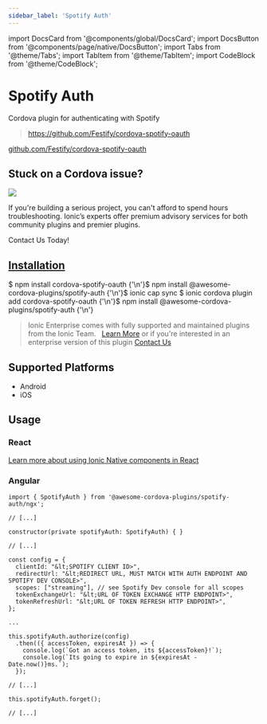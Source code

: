 ```yaml
---
sidebar_label: 'Spotify Auth'
---
```


import DocsCard from '@components/global/DocsCard';
import DocsButton from '@components/page/native/DocsButton';
import Tabs from '@theme/Tabs';
import TabItem from '@theme/TabItem';
import CodeBlock from '@theme/CodeBlock';

# Spotify Auth

Cordova plugin for authenticating with Spotify

> https://github.com/Festify/cordova-spotify-oauth

<p>
  <a href="https://github.com/Festify/cordova-spotify-oauth" target="_blank" rel="noopener" className="git-link">github.com/Festify/cordova-spotify-oauth</a>
</p>

<h2>Stuck on a Cordova issue?</h2>
<DocsCard
  className="cordova-ee-card"
  header="Don't waste precious time on plugin issues."
  href="https://ionicframework.com/sales?product_of_interest=Ionic%20Native"
>
  <div>
    <img src="/docs/icons/native-cordova-bot.png" class="cordova-ee-img" />
    <p>If you're building a serious project, you can't afford to spend hours troubleshooting. Ionic’s experts offer premium advisory services for both community plugins and premier plugins.</p>
    <DocsButton className="native-ee-detail">Contact Us Today!</DocsButton>
  </div>
</DocsCard>

<h2 id="installation">
  <a href="#installation">Installation</a>
</h2>
<Tabs
  groupId="runtime"
  defaultValue="Capacitor"
  values={[
    { value: 'Capacitor', label: 'Capacitor' },
    { value: 'Cordova', label: 'Cordova' },
    { value: 'Enterprise', label: 'Enterprise' },
  ]}
>
  <TabItem value="Capacitor">
    <CodeBlock className="language-shell">
      $ npm install cordova-spotify-oauth {'\n'}$ npm install @awesome-cordova-plugins/spotify-auth {'\n'}$ ionic cap
      sync
    </CodeBlock>
  </TabItem>
  <TabItem value="Cordova">
    <CodeBlock className="language-shell">
      $ ionic cordova plugin add cordova-spotify-oauth {'\n'}$ npm install @awesome-cordova-plugins/spotify-auth {'\n'}
    </CodeBlock>
  </TabItem>
  <TabItem value="Enterprise">
    <blockquote>
      Ionic Enterprise comes with fully supported and maintained plugins from the Ionic Team. &nbsp;
      <a className="btn" href="https://ionic.io/docs/premier-plugins">Learn More</a> or if you're interested in an enterprise version of this plugin <a className="btn" href="https://ionicframework.com/sales?product_of_interest=Ionic%20Enterprise%20Engine">Contact Us</a>
    </blockquote>
  </TabItem>
</Tabs>

## Supported Platforms

- Android
- iOS

## Usage

### React

[Learn more about using Ionic Native components in React](../native-community.md#react)

### Angular

```tsx
import { SpotifyAuth } from '@awesome-cordova-plugins/spotify-auth/ngx';

// [...]

constructor(private spotifyAuth: SpotifyAuth) { }

// [...]

const config = {
  clientId: "&lt;SPOTIFY CLIENT ID>",
  redirectUrl: "&lt;REDIRECT URL, MUST MATCH WITH AUTH ENDPOINT AND SPOTIFY DEV CONSOLE>",
  scopes: ["streaming"], // see Spotify Dev console for all scopes
  tokenExchangeUrl: "&lt;URL OF TOKEN EXCHANGE HTTP ENDPOINT>",
  tokenRefreshUrl: "&lt;URL OF TOKEN REFRESH HTTP ENDPOINT>",
};

...

this.spotifyAuth.authorize(config)
  .then(({ accessToken, expiresAt }) => {
    console.log(`Got an access token, its ${accessToken}!`);
    console.log(`Its going to expire in ${expiresAt - Date.now()}ms.`);
  });

// [...]

this.spotifyAuth.forget();

// [...]
```
